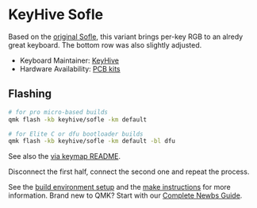 # KeyHive Sofle

Based on the [original Sofle](../../sofle), this variant brings per-key RGB to an alredy great keyboard. The bottom row was also slightly adjusted.

-   Keyboard Maintainer: [KeyHive](https://github.com/keyhive/)
-   Hardware Availability: [PCB kits](https://keyhive.xyz/shop/sofle)

## Flashing

```sh
# for pro micro-based builds
qmk flash -kb keyhive/sofle -km default

# for Elite C or dfu bootloader builds
qmk flash -kb keyhive/sofle -km default -bl dfu
```

See also the [via keymap README](./keymaps/via/readme.md).

Disconnect the first half, connect the second one and repeat the process.

See the [build environment setup](https://docs.qmk.fm/#/getting_started_build_tools) and the [make instructions](https://docs.qmk.fm/#/getting_started_make_guide) for more information. Brand new to QMK? Start with our [Complete Newbs Guide](https://docs.qmk.fm/#/newbs).
